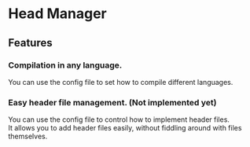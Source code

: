 # Head Manager
## Features
### Compilation in any language.
You can use the config file to set how to compile different languages.
### Easy header file management. (Not implemented yet)
You can use the config file to control how to implement header files.  
It allows you to add header files easily, without fiddling around with files themselves.
